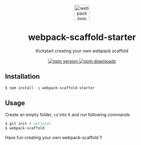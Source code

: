 <p align="center">
  <img alt="webpack logo" src="https://raw.githubusercontent.com/webpack/media/master/logo/icon-square-big.png" width="50px" />
</p>

<h1 align="center">webpack-scaffold-starter</h1>

<p align="center">
  Kickstart creating your own webpack scaffold
<br><br>
  <a href="https://www.npmjs.com/package/webpack-scaffold-starter">
    <img src="https://badge.fury.io/js/webpack-scaffold-starter.svg" alt="npm version" />
  </a>
  <a href="https://www.npmjs.com/package/webpack-scaffold-starter">
    <img src="https://img.shields.io/npm/dt/webpack-scaffold-starter.svg" alt="npm downloads" />
  </a>
</p>

## Installation
```bash
$ npm install -g webpack-scaffold-starter
```

## Usage
Create an empty folder, `cd` into it and run following commands
```bash
$ git init # optional
$ webpack-scaffold
```
Have fun creating your own webpack-scaffold !!
